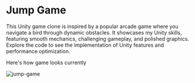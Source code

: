 # Jump Game

This Unity game clone is inspired by a popular arcade game where you navigate a bird through dynamic obstacles. It showcases my Unity skills, featuring smooth mechanics, challenging gameplay, and polished graphics. Explore the code to see the implementation of Unity features and performance optimization.

Here's how game looks currently

![jump-game](https://github.com/hiteshkuber/Jump-game/assets/38013892/5fd4c2cf-b777-4d5a-9526-53cfe5696aaa)

